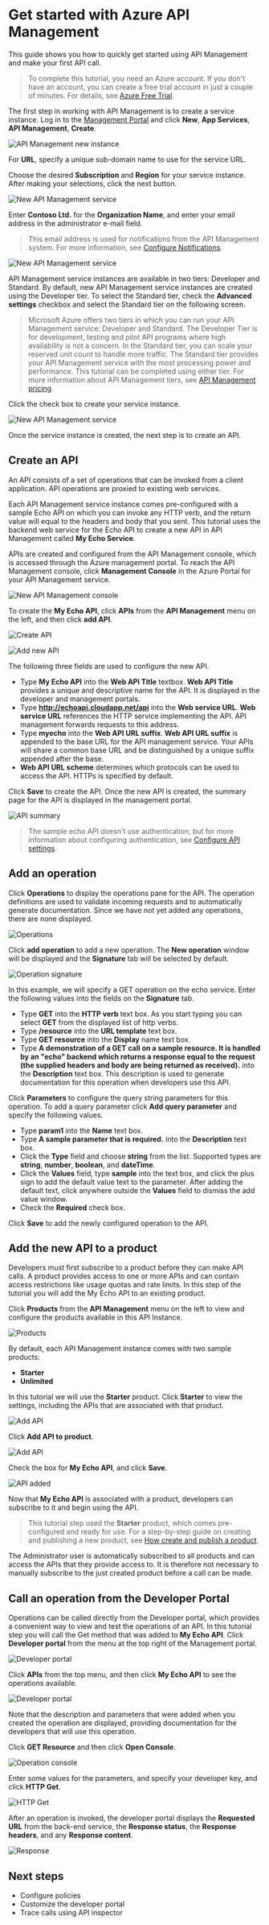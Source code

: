 <properties pageTitle="Get started with Azure API Management" metaKeywords="" description="Learn how to create APIs, operations, and get started with API Management." metaCanonical="" services="api-management" documentationCenter="API Management" title="Get started with Azure API Management" authors="sdanie" solutions="" manager="dwrede" editor="" />

<tags ms.service="api-management" ms.workload="mobile" ms.tgt_pltfrm="na" ms.devlang="na" ms.topic="article" ms.date="11/18/2014" ms.author="sdanie" />

# Get started with Azure API Management

This guide shows you how to quickly get started using API Management and make your first API call.

> To complete this tutorial, you need an Azure account. If you don't have an account, you can create a free trial account in just a couple of minutes. For details, see [Azure Free Trial][].

The first step in working with API Management is to create a service instance. Log in to the [Management Portal][] and click **New**, **App Services**, **API Management**, **Create**.

![API Management new instance][api-management-create-instance-menu]

For **URL**, specify a unique sub-domain name to use for the service URL.

Choose the desired **Subscription** and **Region** for your service instance. After making your selections, click the next button.

![New API Management service][api-management-create-instance-step1]

Enter **Contoso Ltd.** for the **Organization Name**, and enter your email address in the administrator e-mail field.

>This email address is used for notifications from the API Management system. For more information, see [Configure Notifications][].

![New API Management service][api-management-create-instance-step2]

API Management service instances are available in two tiers: Developer and Standard. By default, new API Management service instances are created using the Developer tier. To select the Standard tier, check the **Advanced settings** checkbox and select the Standard tier on the following screen.

>Microsoft Azure offers two tiers in which you can run your API Management service: Developer and Standard. The Developer Tier is for development, testing and pilot API programs where high availability is not a concern. In the Standard tier, you can scale your reserved unit count to handle more traffic. The Standard tier provides your API Management service with the most processing power and performance. This tutorial can be completed using either tier. For more information about API Management tiers, see [API Management pricing][].

Click the check box to create your service instance.

![New API Management service][api-management-instance-created]

Once the service instance is created, the next step is to create an API.

## <a name="create-api"> </a>Create an API

An API consists of a set of operations that can be invoked from a client application. API operations are proxied to existing web services.

Each API Management service instance comes pre-configured with a sample Echo API on which you can invoke any HTTP verb, and the return value will equal to the headers and body that you sent. This tutorial uses the backend web service for the Echo API to create a new API in API Management called **My Echo Service**.

APIs are created and configured from the API Management console, which is accessed through the Azure management portal. To reach the API Management console, click **Management Console** in the Azure Portal for your API Management service.

![New API Management console][api-management-management-console]

To create the **My Echo API**, click **APIs** from the **API Management** menu on the left, and then click **add API**.

![Create API][api-management-create-api]

![Add new API][api-management-add-new-api]

The following three fields are used to configure the new API.

-	Type **My Echo API** into the **Web API Title** textbox. **Web API Title** provides a unique and descriptive name for the API. It is displayed in the developer and management portals.
-	Type **http://echoapi.cloudapp.net/api** into the **Web service URL**. **Web service URL** references the HTTP service implementing the API. API management forwards requests to this address.
-	Type **myecho** into the **Web API URL suffix**. **Web API URL suffix** is appended to the base URL for the API management service. Your APIs will share a common base URL and be distinguished by a unique suffix appended after the base.
-	**Web API URL scheme** determines which protocols can be used to access the API. HTTPs is specified by default.

Click **Save** to create the API. Once the new API is created, the summary page for the API is displayed in the management portal.

![API summary][api-management-new-api-summary]


>The sample echo API doesn't use authentication, but for more information about configuring authentication, see [Configure API settings][].


## <a name="add-operation"> </a>Add an operation

Click **Operations** to display the operations pane for the API. The operation definitions are used to validate incoming requests and to automatically generate documentation. Since we have not yet added any operations, there are none displayed.

![Operations][api-management-myecho-operations]

Click **add operation** to add a new operation. The **New operation** window will be displayed and the **Signature** tab will be selected by default.

![Operation signature][api-management-operation-signature]

In this example, we will specify a GET operation on the echo service. Enter the following values into the fields on the **Signature** tab.

-	Type **GET** into the **HTTP verb** text box. As you start typing you can select **GET** from the displayed list of http verbs.
-	Type **/resource** into the **URL template** text box.
-	Type **GET resource** into the **Display** name text box.
-	Type **A demonstration of a GET call on a sample resource. It is handled by an "echo" backend which returns a response equal to the request (the supplied headers and body are being returned as received).** into the **Description** text box. This description is used to generate documentation for this operation when developers use this API.

Click **Parameters** to configure the query string parameters for this operation. To add a query parameter click **Add query parameter** and specify the following values.

-	Type **param1** into the **Name** text box.
-	Type **A sample parameter that is required.** into the **Description** text box.
-	Click the **Type** field and choose **string** from the list. Supported types are **string**, **number**, **boolean**, and **dateTime**.
-	Click the **Values** field, type **sample** into the text box, and click the plus sign to add the default value text to the parameter. After adding the default text, click anywhere outside the **Values** field to dismiss the add value window.
-	Check the **Required** check box.

Click **Save** to add the newly configured operation to the API.


## <a name="add-api-to-product"> </a>Add the new API to a product

Developers must first subscribe to a product before they can make API calls. A product provides access to one or more APIs and can contain access restrictions like usage quotas and rate limits. In this step of the tutorial you will add the My Echo API to an existing product.

Click **Products** from the **API Management** menu on the left to view and configure the products available in this API Instance.

![Products][api-management-list-products]

By default, each API Management instance comes with two sample products:

-	**Starter**
-	**Unlimited**

In this tutorial we will use the **Starter** product. Click **Starter** to view the settings, including the APIs that are associated with that product.

![Add API][api-management-add-api-to-product]

Click **Add API to product**.

![Add API][api-management-add-myechoapi-to-product]

Check the box for **My Echo API**, and click **Save**.

![API added][api-management-api-added-to-product]

Now that **My Echo API** is associated with a product, developers can subscribe to it and begin using the API.

>This tutorial step used the **Starter** product, which comes pre-configured and ready for use. For a step-by-step guide on creating and publishing a new product, see [How create and publish a product][].

The Administrator user is automatically subscribed to all products and can access the APIs that they provide access to. It is therefore not necessary to manually subscribe to the just created product before a call can be made.

## <a name="call-operation"> </a>Call an operation from the Developer Portal

Operations can be called directly from the Developer portal, which provides a convenient way to view and test the operations of an API. In this tutorial step you will call the Get method that was added to **My Echo API**. Click **Developer portal** from the menu at the top right of the Management portal.

![Developer portal][api-management-developer-portal-menu]

Click **APIs** from the top menu, and then click **My Echo API** to see the operations available.

![Developer portal][api-management-developer-portal-myecho-api]

Note that the description and parameters that were added when you created the operation are displayed, providing documentation for the developers that will use this operation.

Click **GET Resource** and then click **Open Console**. 

![Operation console][api-management-developer-portal-myecho-api-console]

Enter some values for the parameters, and specify your developer key, and click **HTTP Get**.

![HTTP Get][api-management-invoke-get]

After an operation is invoked, the developer portal displays the **Requested URL** from the back-end service, the **Response status**, the **Response headers**, and any **Response content**. 

![Response][api-management-invoke-get-response]



## <a name="next-steps"> </a>Next steps

-   Configure policies
-   Customize the developer portal
-   Trace calls using API inspector

[Azure Free Trial]: http://www.windowsazure.com/en-us/pricing/free-trial/

[Create an API Management instance]: #create-service-instance
[Create an API]: #create-api
[Add an operation]: #add-operation
[Add the new API to a product]: #add-api-to-product
[Subscribe to the product that contains the API]: #subscribe
[Call an operation from the Developer Portal]: #call-operation
[View analytics]: #view-analytics
[Next steps]: #next-steps

[Configure API settings]: ../api-management-howto-create-apis/#configure-api-settings
[Configure Notifications]: ../api-management-howto-configure-notifications
[Responses]: ../api-management-howto-add-operations/#responses
[How create and publish a product]: ../api-management-howto-add-products
[Get started with advanced API configuration]: ../api-management-get-started-advanced
[API Management pricing]: http://azure.microsoft.com/pricing/details/api-management/
[Management Portal]: https://manage.windowsazure.com/

[Configure policies]: ../api-management-howto-policies
[Customize the developer portal]: ../api-management-customize-portal
[Trace calls using API inspector]: ../api-management-howto-api-inspector

[api-management-management-console]: ./media/api-management-get-started-b/api-management-management-console.png
[api-management-create-instance-menu]: ./media/api-management-get-started-b/api-management-create-instance-menu.png
[api-management-create-instance-step1]: ./media/api-management-get-started-b/api-management-create-instance-step1.png
[api-management-create-instance-step2]: ./media/api-management-get-started-b/api-management-create-instance-step2.png
[api-management-instance-created]: ./media/api-management-get-started-b/api-management-instance-created.png
[api-management-create-api]: ./media/api-management-get-started-b/api-management-create-api.png
[api-management-add-new-api]: ./media/api-management-get-started-b/api-management-add-new-api.png
[api-management-new-api-summary]: ./media/api-management-get-started-b/api-management-new-api-summary.png
[api-management-myecho-operations]: ./media/api-management-get-started-b/api-management-myecho-operations.png
[api-management-operation-signature]: ./media/api-management-get-started-b/api-management-operation-signature.png
[api-management-list-products]: ./media/api-management-get-started-b/api-management-list-products.png
[api-management-add-api-to-product]: ./media/api-management-get-started-b/api-management-add-api-to-product.png
[api-management-add-myechoapi-to-product]: ./media/api-management-get-started-b/api-management-add-myechoapi-to-product.png
[api-management-api-added-to-product]: ./media/api-management-get-started-b/api-management-api-added-to-product.png



[api-management-developer-portal-menu]: ./media/api-management-get-started-b/api-management-developer-portal-menu.png
[api-management-developer-portal-myecho-api]: ./media/api-management-get-started-b/api-management-developer-portal-myecho-api.png
[api-management-developer-portal-myecho-api-console]: ./media/api-management-get-started-b/api-management-developer-portal-myecho-api-console.png
[api-management-invoke-get]: ./media/api-management-get-started-b/api-management-invoke-get.png
[api-management-invoke-get-response]: ./media/api-management-get-started-b/api-management-invoke-get-response.png
<!--HONumber=35_2-->
